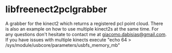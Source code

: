 libfreenect2pclgrabber
======================

A grabber for the kinect2 which returns a registered pcl point cloud. 
There is also an example on how to use multiple kinect2s at the same time. 
For any questions don't hesitate to contact me at giacomo.dabisias@gmail.com.
If you have issues with multiple kinects execute "echo 64 > /sys/module/usbcore/parameters/usbfs_memory_mb"
